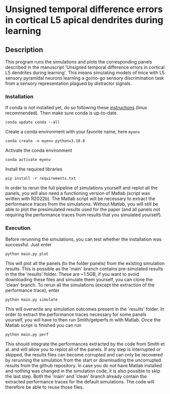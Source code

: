 # Unsigned temporal difference errors in cortical L5 apical dendrites during learning

## Description

This program runs the simulations and plots the corresponding panels described in the manuscript 'Unsigned temporal difference errors in cortical L5 dendrites during learning'. This means simulating models of mice with L5 sensory pyramidal neurons learning a go/no-go sensory discrimination task from a sensory representation plagued by distractor signals.

### Installation

If conda is not installed yet, do so following these [instructions](https://conda.io/projects/conda/en/latest/user-guide/install/linux.html) (linux recommended). Then make sure conda is up-to-date.
```
conda update conda --all
```

Create a conda environment with your favorite name, here `myenv`
```
conda create -n myenv python=3.10.8
```

Activate the conda environment 
```
conda activate myenv
```

Install the required libraries
```
pip install -r requirements.txt
```

In order to rerun the full pipeline of simulations yourself and replot all the panels, you will also need a functioning version of Matlab (script was written with R2022b). The Matlab script will be necessary to extract the performance traces from the simulations. Without Matlab, you will still be able to plot the presimulated results used for the paper (and all panels not requiring the performance traces from results that you simulated yourself).

### Execution

Before rerunning the simulations, you can test whether the installation was successful. Just enter
```
python main.py plot
```

This will plot all the panels (to the folder panels) from the existing simulation results. This is possible as the 'main' branch contains pre-simulated results in the the 'results' folder. These are ~1.5GB, if you want to avoid downloading these files and simulate them yourself, you can clone the 'clean' branch. To rerun all the simulations (except the extraction of the performance trace), enter
```
python main.py simulate
```

This will overwrite any simulation outcomes present in the 'results' folder. In order to extract the performance traces necessary for some panels yourself, you will have to then run Smith/getperfs.m with Matlab. Once the Matlab script is finished you can run
```
python main.py perf
```

This should integrate the performances extracted by the code from Smith et al. and will allow you to replot all of the panels. If any step is interrupted or skipped, the results files can become corrupted and can only be recovered by rerunning the simulation from the start or downloading the uncorrupted results from the github repository. In case you do not have Matlab installed and nothing was changed in the simulation code, it is also possible to skip the last step. Both the 'main' and 'clean' branch already contain the extracted performance traces for the default simulations. The code will therefore be able to reuse those files.
